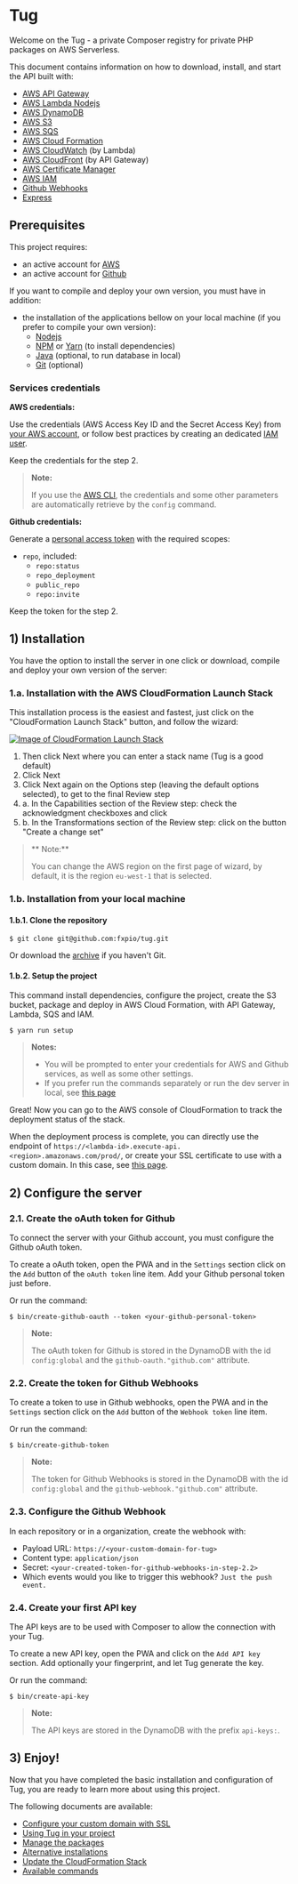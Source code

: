 Tug
===

Welcome on the Tug - a private Composer registry for private PHP packages on AWS Serverless.

This document contains information on how to download, install, and start the API built with:

- [AWS API Gateway](https://aws.amazon.com/api-gateway)
- [AWS Lambda Nodejs](https://aws.amazon.com/lambda)
- [AWS DynamoDB](https://aws.amazon.com/dynamodb)
- [AWS S3](https://aws.amazon.com/s3)
- [AWS SQS](https://aws.amazon.com/sqs)
- [AWS Cloud Formation](https://aws.amazon.com/cloudformation)
- [AWS CloudWatch](https://aws.amazon.com/cloudwatch) (by Lambda)
- [AWS CloudFront](https://aws.amazon.com/cloudfront) (by API Gateway)
- [AWS Certificate Manager](https://aws.amazon.com/certificate-manager)
- [AWS IAM](https://aws.amazon.com/iam)
- [Github Webhooks](https://developer.github.com/webhooks)
- [Express](http://expressjs.com)

## Prerequisites

This project requires:

- an active account for [AWS](https://aws.amazon.com)
- an active account for [Github](https://github.com)

If you want to compile and deploy your own version, you must have in addition:

- the installation of the applications bellow on your local machine (if you prefer to compile your own version):
  - [Nodejs](https://nodejs.org)
  - [NPM](https://www.npmjs.com) or [Yarn](https://yarnpkg.com) (to install dependencies)
  - [Java](https://www.java.com) (optional, to run database in local)
  - [Git](https://git-scm.com) (optional)

### Services credentials

**AWS credentials:**

Use the credentials (AWS Access Key ID and the Secret Access Key) from [your AWS account](https://console.aws.amazon.com/iam/home?#/security_credential),
or follow best practices by creating an dedicated [IAM user](https://console.aws.amazon.com/iam).

Keep the credentials for the step 2.

> **Note:**
>
> If you use the [AWS CLI](https://aws.amazon.com/cli), the credentials and some other parameters are automatically
> retrieve by the `config` command.


**Github credentials:**

Generate a [personal access token](https://github.com/settings/tokens) with the required scopes:

- `repo`, included:
  - `repo:status`
  - `repo_deployment`
  - `public_repo`
  - `repo:invite`

Keep the token for the step 2.


## 1) Installation

You have the option to install the server in one click or download, compile and deploy your own version of the server:

### 1.a. Installation with the AWS CloudFormation Launch Stack

This installation process is the easiest and fastest, just click on the "CloudFormation Launch Stack" button,
and follow the wizard:

[![Image of CloudFormation Launch Stack](images/deploy-to-aws.png)](https://console.aws.amazon.com/cloudformation/home?region=eu-west-1#/stacks/new?stackName=Tug&templateURL=https://tug-dev.s3.amazonaws.com/latest.template)

1. Then click Next where you can enter a stack name (Tug is a good default)
2. Click Next
3. Click Next again on the Options step (leaving the default options selected), to get to the final Review step
4. a. In the Capabilities section of the Review step: check the acknowledgment checkboxes and click
4. b. In the Transformations section of the Review step: click on the button "Create a change set"

> ** Note:**
>
> You can change the AWS region on the first page of wizard, by default,
> it is the region `eu-west-1` that is selected.

### 1.b. Installation from your local machine

#### 1.b.1. Clone the repository

```
$ git clone git@github.com:fxpio/tug.git
```

Or download the [archive](https://github.com/fxpio/tug/archive/master.zip) if you haven't Git.


#### 1.b.2. Setup the project

This command install dependencies, configure the project, create the S3 bucket, package and deploy in
AWS Cloud Formation, with API Gateway, Lambda, SQS and IAM.

```
$ yarn run setup
```

> **Notes:**
> - You will be prompted to enter your credentials for AWS and Github services, as well as some other settings.
> - If you prefer run the commands separately or run the dev server in local, see [this page](alternate-installations.md)

Great! Now you can go to the AWS console of CloudFormation to track the deployment status of the stack.

When the deployment process is complete, you can directly use the endpoint of
`https://<lambda-id>.execute-api.<region>.amazonaws.com/prod/`, or create your SSL certificate to use with
a custom domain. In this case, see [this page](custom-domain-ssl.md).


## 2) Configure the server

### 2.1. Create the oAuth token for Github

To connect the server with your Github account, you must configure the Github oAuth token.

To create a oAuth token, open the PWA and in the `Settings` section click
on the `Add` button of the `oAuth token` line item. Add your Github personal token just before.

Or run the command:

```
$ bin/create-github-oauth --token <your-github-personal-token>
```

> **Note:**
>
> The oAuth token for Github is stored in the DynamoDB with the id `config:global` and the
> `github-oauth."github.com"` attribute.


### 2.2. Create the token for Github Webhooks

To create a token to use in Github webhooks, open the PWA and in the `Settings` section click
on the `Add` button of the `Webhook token` line item.

Or run the command:

```
$ bin/create-github-token
```

> **Note:**
>
> The token for Github Webhooks is stored in the DynamoDB with the id `config:global` and the
> `github-webhook."github.com"` attribute.


### 2.3. Configure the Github Webhook

In each repository or in a organization, create the webhook with:

- Payload URL: `https://<your-custom-domain-for-tug>`
- Content type: `application/json`
- Secret: `<your-created-token-for-github-webhooks-in-step-2.2>`
- Which events would you like to trigger this webhook? `Just the push event.`


### 2.4. Create your first API key

The API keys are to be used with Composer to allow the connection with your Tug.

To create a new API key, open the PWA and click on the `Add API key` section. Add optionally
your fingerprint, and let Tug generate the key.

Or run the command:

```
$ bin/create-api-key
```

> **Note:**
>
> The API keys are stored in the DynamoDB with the prefix `api-keys:`.


## 3) Enjoy!

Now that you have completed the basic installation and configuration of Tug, you are ready to learn
more about using this project.

The following documents are available:

- [Configure your custom domain with SSL](custom-domain-ssl.md)
- [Using Tug in your project](include-in-project.md)
- [Manage the packages](manage-packages.md)
- [Alternative installations](alternate-installations.md)
- [Update the CloudFormation Stack](update-cloud-formation-stack.md)
- [Available commands](available-commands.md)
